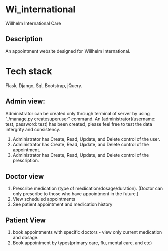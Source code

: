 # Wi_international
 Willhelm International Care 

## Description

An appointment website designed for Willhelm International. 

# Tech stack 
Flask, Django, Sql, Bootstrap, jQuery.

<!-- **Webiste:** [Deployed on Pythonanywhere](http://jasonchan.pythonanywhere.com) -->

## Admin view:

Administrator can be created only through terminal of server by using "./manage.py createsuperuser" command. An [administrator](username: test, password: test) has been created, please feel free to test the data intergrity and consistency.

1. Administrator has Create, Read, Update, and Delete control of the user.
2. Administrator has Create, Read, Update, and Delete control of the appointment.
3. Administrator has Create, Read, Update, and Delete control of the prescription.
 
## Doctor view
 
1. Prescribe medication (type of medication/dosage/duration). (Doctor can only prescribe to those who have appointment in the future.)
2. View scheduled appointments
3. See patient appointment and medication history


## Patient View

1. book appointments with specific doctors - view only current medication and dosage.
2. Book appointment by types(primary care, flu, mental care, and etc)